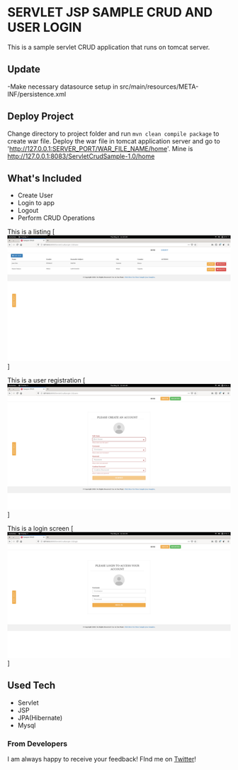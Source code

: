 # SERVLET JSP SAMPLE CRUD AND USER LOGIN

This is a sample servlet CRUD application that runs on tomcat server. 

## Update
-Make necessary datasource setup in src/main/resources/META-INF/persistence.xml

## Deploy Project
Change directory to project folder and  run `mvn clean compile package` to create war file.
Deploy the war file in tomcat application server and go to 'http://127.0.0.1:SERVER_PORT/WAR_FILE_NAME/home'. Mine is http://127.0.0.1:8083/ServletCrudSample-1.0/home

## What's Included 
- Create User
- Login to app
- Logout
- Perform CRUD Operations

This is a listing
[<img src="screens/list.png" alt="Sample list"  />]

This is a user registration
[<img src="screens/register.png" alt="Sample registration"  />]

This is a login screen
[<img src="screens/login.png" alt="Sample login"  />]


## Used Tech
- Servlet
- JSP
- JPA(Hibernate)
- Mysql


### From Developers

I am always happy to receive your feedback!
FInd me on [Twitter](https://twitter.com/julian_geniuz)!
